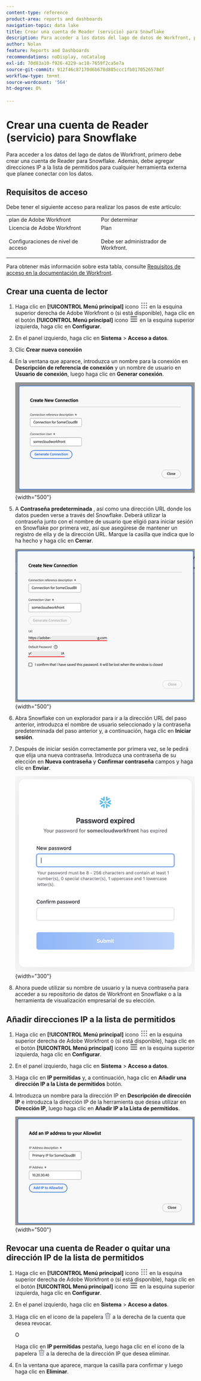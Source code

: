 ```yaml
---
content-type: reference
product-area: reports and dashboards
navigation-topic: data lake
title: Crear una cuenta de Reader (servicio) para Snowflake
description: Para acceder a los datos del lago de datos de Workfront, primero debe crear una cuenta de Reader para Snowflake.
author: Nolan
feature: Reports and Dashboards
recommendations: noDisplay, noCatalog
exl-id: 70d83a10-f926-4229-ac10-7659f2ca5e7a
source-git-commit: 912f46c87170d6b678d885ccc1fb0170526578df
workflow-type: tm+mt
source-wordcount: '564'
ht-degree: 0%

---
```


# Crear una cuenta de Reader (servicio) para Snowflake

Para acceder a los datos del lago de datos de Workfront, primero debe crear una cuenta de Reader para Snowflake. Además, debe agregar direcciones IP a la lista de permitidos para cualquier herramienta externa que planee conectar con los datos.

## Requisitos de acceso

Debe tener el siguiente acceso para realizar los pasos de este artículo:

<table style="table-layout:auto"> 
 <col> 
 <col> 
 <tbody> 
  <tr> 
   <td role="rowheader">plan de Adobe Workfront</td> 
   <td>Por determinar</td> 
  </tr> 
  <tr> 
   <td role="rowheader">Licencia de Adobe Workfront</td> 
   <td>Plan</td> 
  </tr> 
  <tr> 
   <td role="rowheader">Configuraciones de nivel de acceso</td> 
   <td> <p>Debe ser administrador de Workfront.</p></td> 
  </tr> 
 </tbody> 
</table>

Para obtener más información sobre esta tabla, consulte [Requisitos de acceso en la documentación de Workfront](/help/quicksilver/administration-and-setup/add-users/access-levels-and-object-permissions/access-level-requirements-in-documentation.md).

## Crear una cuenta de lector

1. Haga clic en **[!UICONTROL Menú principal]** icono ![Menú principal](/help/_includes/assets/main-menu-icon.png) en la esquina superior derecha de Adobe Workfront o (si está disponible), haga clic en el botón **[!UICONTROL Menú principal]** icono ![Menú principal](/help/_includes/assets/main-menu-icon-left-nav.png) en la esquina superior izquierda, haga clic en **Configurar**.

1. En el panel izquierdo, haga clic en **Sistema** > **Acceso a datos**.

1. Clic **Crear nueva conexión**

1. En la ventana que aparece, introduzca un nombre para la conexión en **Descripción de referencia de conexión** y un nombre de usuario en **Usuario de conexión**, luego haga clic en **Generar conexión**.

   ![Crear cuenta de lector](/help/quicksilver/reports-and-dashboards/data-lake/assets/new-reader-connection.png) {width="500"}

1. A **Contraseña predeterminada** , así como una dirección URL donde los datos pueden verse a través del Snowflake. Deberá utilizar la contraseña junto con el nombre de usuario que eligió para iniciar sesión en Snowflake por primera vez, así que asegúrese de mantener un registro de ella y de la dirección URL. Marque la casilla que indica que lo ha hecho y haga clic en **Cerrar**.

   ![Contraseña de cuenta predeterminada](/help/quicksilver/reports-and-dashboards/data-lake/assets/default-password-reader-account.png) {width="500"}

1. Abra Snowflake con un explorador para ir a la dirección URL del paso anterior, introduzca el nombre de usuario seleccionado y la contraseña predeterminada del paso anterior y, a continuación, haga clic en **Iniciar sesión**.

1. Después de iniciar sesión correctamente por primera vez, se le pedirá que elija una nueva contraseña. Introduzca una contraseña de su elección en **Nueva contraseña** y **Confirmar contraseña** campos y haga clic en **Enviar**.

   ![Restablecer contraseña de Snowflake](/help/quicksilver/reports-and-dashboards/data-lake/assets/reset-snowflake-password.png) {width="300"}

1. Ahora puede utilizar su nombre de usuario y la nueva contraseña para acceder a su repositorio de datos de Workfront en Snowflake o a la herramienta de visualización empresarial de su elección.

## Añadir direcciones IP a la lista de permitidos

1. Haga clic en **[!UICONTROL Menú principal]** icono ![Menú principal](/help/_includes/assets/main-menu-icon.png) en la esquina superior derecha de Adobe Workfront o (si está disponible), haga clic en el botón **[!UICONTROL Menú principal]** icono ![Menú principal](/help/_includes/assets/main-menu-icon-left-nav.png) en la esquina superior izquierda, haga clic en **Configurar**.

1. En el panel izquierdo, haga clic en **Sistema** > **Acceso a datos**.

1. Haga clic en **IP permitidas** y, a continuación, haga clic en **Añadir una dirección IP a la Lista de permitidos** botón.

1. Introduzca un nombre para la dirección IP en **Descripción de dirección IP** e introduzca la dirección IP de la herramienta que desea utilizar en **Dirección IP**, luego haga clic en **Añadir IP a la Lista de permitidos**.

   ![Añadir dirección IP](/help/quicksilver/reports-and-dashboards/data-lake/assets/add-IP-allowlist.png) {width="500"}

## Revocar una cuenta de Reader o quitar una dirección IP de la lista de permitidos

1. Haga clic en **[!UICONTROL Menú principal]** icono ![Menú principal](/help/_includes/assets/main-menu-icon.png) en la esquina superior derecha de Adobe Workfront o (si está disponible), haga clic en el botón **[!UICONTROL Menú principal]** icono ![Menú principal](/help/_includes/assets/main-menu-icon-left-nav.png) en la esquina superior izquierda, haga clic en **Configurar**.

1. En el panel izquierdo, haga clic en **Sistema** > **Acceso a datos**.

1. Haga clic en el icono de la papelera ![Icono Eliminar](/help/quicksilver/reports-and-dashboards/data-lake/assets/delete.png) a la derecha de la cuenta que desea revocar.

   O

   Haga clic en **IP permitidas** pestaña, luego haga clic en el icono de la papelera ![Icono Eliminar](/help/quicksilver/reports-and-dashboards/data-lake/assets/delete.png) a la derecha de la dirección IP que desea eliminar.

1. En la ventana que aparece, marque la casilla para confirmar y luego haga clic en **Eliminar**.
